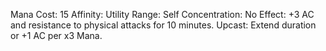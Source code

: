 Mana Cost: 15
Affinity: Utility
Range: Self
Concentration: No
Effect: +3 AC and resistance to physical attacks for 10 minutes.
Upcast: Extend duration or +1 AC per x3 Mana.